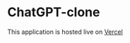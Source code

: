 # ChatGPT-clone
This application is hosted live on [Vercel](https://chatgpt-clone-a95cct5jc-tarun-dadlanis-projects.vercel.app/)
